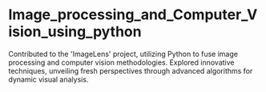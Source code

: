 # Image_processing_and_Computer_Vision_using_python
Contributed to the 'ImageLens' project, utilizing Python to fuse image processing and computer vision methodologies. Explored innovative techniques, unveiling fresh perspectives through advanced algorithms for dynamic visual analysis.
